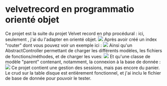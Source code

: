 # velvetrecord en programmatio orienté objet 
Ce projet est la suite du projet Velvet record en php procédural : ici, seulement , j'ai du l'adapter en orienté objet.
<img src="https://zupimages.net/viewer.php?id=21/28/3uzh.jpg">
Après avoir créé un index "router" dont vous pouvez voir un exemple ici :
<img src="https://zupimages.net/up/21/28/k93f.jpg">
Ainsi qu'un AbstractController permettant de charger les différents modèles, les fichiers de fonctions/méthodes, et de charger les vues:
<img src="https://zupimages.net/up/21/28/h4dp.jpg">
Et qu'une classe de modèle "parent" contenant, notamment, la connexion à la base de donnée :
<img src="https://zupimages.net/up/21/28/4bw8.jpg" >
Ce projet contient une gestion des sessions, mais pas encore du panier. 
Le crud sur la table disque est entièrement fonctionnel, et j'ai inclu le fichier de base de donnée pour pouvoir le tester.
